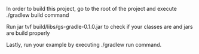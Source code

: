 In order to build this project, go to the root of the project and execute ./gradlew build command

Run jar tvf build/libs/gs-gradle-0.1.0.jar to check if your classes are and jars are build properly

Lastly, run your example by executing ./gradlew run command.

